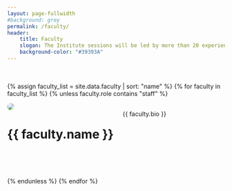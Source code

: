 ```yaml
---
layout: page-fullwidth
#background: grey
permalink: /faculty/
header:
    title: Faculty
    slogan: The Institute sessions will be led by more than 20 experienced academics and community partners, offering a breadth of complementary skill sets and areas of expertise that will provide participants rich opportunities for engagement
    background-color: "#39393A"
---
```



<!-- 
{% for faculty in site.faculty %}
{{ faculty.content }}

{% endfor %} 
-->


<div class="faculty-list" style="margin: 3rem 0 0 0;">

{% assign faculty_list = site.data.faculty | sort: "name" %}
{% for faculty in faculty_list %}
  {% unless faculty.role contains "staff" %}

<div class="row" style="margin-bottom: 4rem; align-items: center;">

<div class="medium-4 columns" style="padding-right: 50px;">
	<img src="../images/people/{{ faculty.img }}" style="max-width: 200px; border-radius: 50%;"/>
</div>

<div class="medium-8 columns">
	<h1 style="font-weight: bold;">{{ faculty.name }}</h1>
	{{ faculty.bio }}	
</div>



</div>

{% endunless %}
{% endfor %} 
<div>
